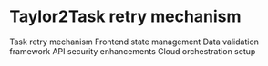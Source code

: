 # Taylor2Task retry mechanism
Task retry mechanism
Frontend state management
Data validation framework
API security enhancements
Cloud orchestration setup
